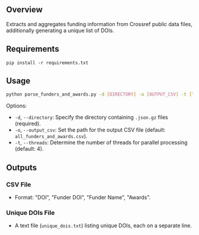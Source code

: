 ## Overview
Extracts and aggregates funding information from Crossref public data files, additionally generating a unique list of DOIs.

## Requirements
```
pip install -r requirements.txt
```

## Usage
```bash
python parse_funders_and_awards.py -d [DIRECTORY] -o [OUTPUT_CSV] -t [THREADS]
```
Options:
- `-d`, `--directory`: Specify the directory containing `.json.gz` files (required).
- `-o`, `--output_csv`: Set the path for the output CSV file (default: `all_funders_and_awards.csv`).
- `-t`, `--threads`: Determine the number of threads for parallel processing (default: 4).

## Outputs

### CSV File
- Format: "DOI", "Funder DOI", "Funder Name", "Awards".

### Unique DOIs File
- A text file (`unique_dois.txt`) listing unique DOIs, each on a separate line.